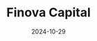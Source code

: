 ---  
layout: startup_page  
title: "Finova Capital"  
id: "finovacapital.com"  
permalink: "/finovacapitalfinovacapital.com10292024/"  
website: "https://finovacapital.com/"  
funding_round: "Series E"  
funding_amount: "$135M"  
investors: "Avataar Venture Partners, Sofina, Madison India Capital, Norwest Venture Partners"  
about: "Finova Capital is a Jaipur-based NBFC providing working capital, machinery, and business loans to MSMEs in India. It leverages a technology-led platform to offer credit to micro-entrepreneurs and semi-skilled professionals, focusing on financial inclusion and serving over one lakh customers across 16 states."  
markets: "Fintech, Financial Services, Banking, Finance"  
hq: "Jaipur, Rajasthan, India"  
founded_year: "2015"  
linkedin: "https://www.linkedin.com/company/finova-capital"  
twitter: "https://twitter.com/finovac"  
instagram: ""  
facebook: "https://www.facebook.com/finovacapital"  
crunchbase: "https://www.crunchbase.com/organization/finova-capital-2"  
pitchbook: "https://pitchbook.com/profiles/company/186261-49"  

date_display: "29-Oct-2024"  
date: "2024-10-29"

# SEO Optimization  
meta_title: "Finova Capital - Series E Funding ($135M)"  
meta_description: "Finova Capital, Finova Capital is a Jaipur-based NBFC providing working capital, machinery, and business loans to MSMEs in India. It leverages a technology-led platfo..."  
meta_keywords: "Finova Capital, Fintech, Financial Services, Banking, Finance, Series E funding"  
canonical_url: "https://startup.projectstartups.com/finovacapitalfinovacapital.com10292024/"  
---